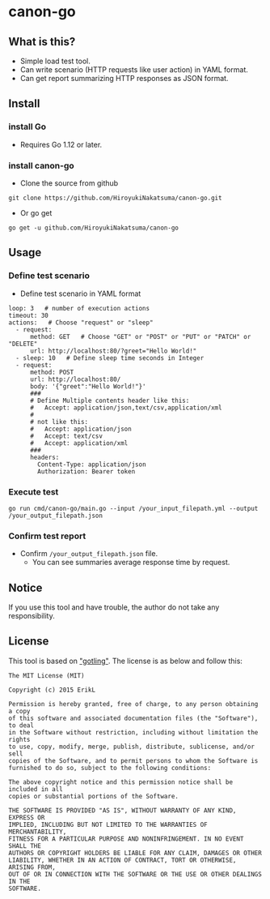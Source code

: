 # canon-go
## What is this?
- Simple load test tool.
- Can write scenario (HTTP requests like user action) in YAML format.
- Can get report summarizing HTTP responses as JSON format.

## Install
### install Go
- Requires Go 1.12 or later.

### install canon-go
- Clone the source from github
```
git clone https://github.com/HiroyukiNakatsuma/canon-go.git
```

- Or go get
```
go get -u github.com/HiroyukiNakatsuma/canon-go
```

## Usage
### Define test scenario
- Define test scenario in YAML format
```
loop: 3   # number of execution actions
timeout: 30
actions:   # Choose "request" or "sleep"
  - request:
      method: GET   # Choose "GET" or "POST" or "PUT" or "PATCH" or "DELETE"
      url: http://localhost:80/?greet="Hello World!"
  - sleep: 10   # Define sleep time seconds in Integer
  - request:
      method: POST
      url: http://localhost:80/
      body: '{"greet":"Hello World!"}'
      ###
      # Define Multiple contents header like this:
      #   Accept: application/json,text/csv,application/xml
      #
      # not like this:
      #   Accept: application/json
      #   Accept: text/csv
      #   Accept: application/xml
      ###
      headers:
        Content-Type: application/json
        Authorization: Bearer token
```

### Execute test
```
go run cmd/canon-go/main.go --input /your_input_filepath.yml --output /your_output_filepath.json
```

### Confirm test report
-  Confirm `/your_output_filepath.json` file.
    - You can see summaries average response time by request. 

## Notice
If you use this tool and have trouble, the author do not take any responsibility.

## License
This tool is based on ["gotling"](https://github.com/eriklupander/gotling).
The license is as below and follow this:

```
The MIT License (MIT)

Copyright (c) 2015 ErikL

Permission is hereby granted, free of charge, to any person obtaining a copy
of this software and associated documentation files (the "Software"), to deal
in the Software without restriction, including without limitation the rights
to use, copy, modify, merge, publish, distribute, sublicense, and/or sell
copies of the Software, and to permit persons to whom the Software is
furnished to do so, subject to the following conditions:

The above copyright notice and this permission notice shall be included in all
copies or substantial portions of the Software.

THE SOFTWARE IS PROVIDED "AS IS", WITHOUT WARRANTY OF ANY KIND, EXPRESS OR
IMPLIED, INCLUDING BUT NOT LIMITED TO THE WARRANTIES OF MERCHANTABILITY,
FITNESS FOR A PARTICULAR PURPOSE AND NONINFRINGEMENT. IN NO EVENT SHALL THE
AUTHORS OR COPYRIGHT HOLDERS BE LIABLE FOR ANY CLAIM, DAMAGES OR OTHER
LIABILITY, WHETHER IN AN ACTION OF CONTRACT, TORT OR OTHERWISE, ARISING FROM,
OUT OF OR IN CONNECTION WITH THE SOFTWARE OR THE USE OR OTHER DEALINGS IN THE
SOFTWARE.
```
